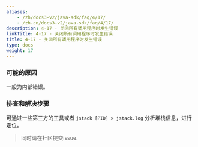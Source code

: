 ```yaml
---
aliases:
    - /zh/docs3-v2/java-sdk/faq/4/17/
    - /zh-cn/docs3-v2/java-sdk/faq/4/17/
description: 4-17 - 关闭所有调用程序时发生错误
linkTitle: 4-17 - 关闭所有调用程序时发生错误
title: 4-17 - 关闭所有调用程序时发生错误
type: docs
weight: 17
---
```







### 可能的原因

一般为内部错误。

### 排查和解决步骤

可通过一些第三方的工具或者 `jstack [PID] > jstack.log` 分析堆栈信息，进行定位。

> 同时请在社区提交issue.